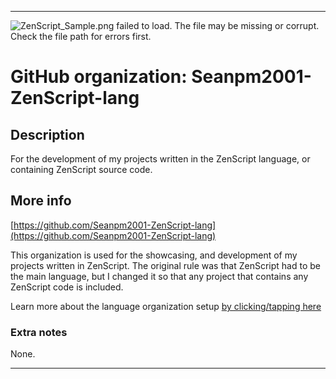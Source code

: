 
***

![ZenScript_Sample.png failed to load. The file may be missing or corrupt. Check the file path for errors first.](/AdditionalInfo/1/Seanpm2001-ZenScript-lang/Zen.png)

# GitHub organization: Seanpm2001-ZenScript-lang

## Description

For the development of my projects written in the ZenScript language, or containing ZenScript source code.

## More info

[https://github.com/Seanpm2001-ZenScript-lang](https://github.com/Seanpm2001-ZenScript-lang)

This organization is used for the showcasing, and development of my projects written in ZenScript. The original rule was that ZenScript had to be the main language, but I changed it so that any project that contains any ZenScript code is included.

Learn more about the language organization setup [by clicking/tapping here](/AdditionalInfo/LanguageOrgs/README.md)

### Extra notes

None.

***
